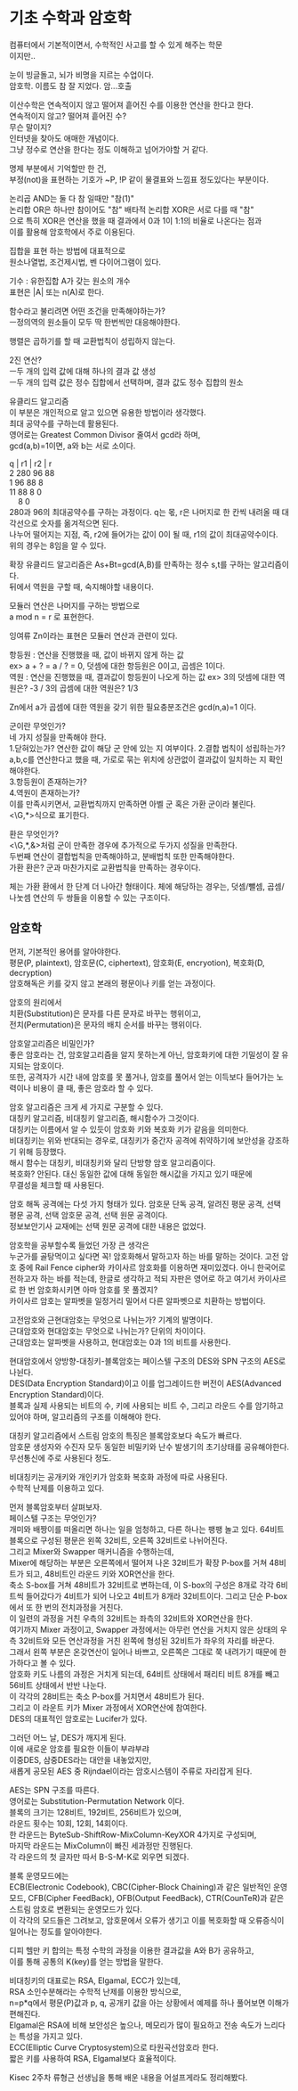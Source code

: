 # 기초 수학과 암호학

컴퓨터에서 기본적이면서, 수학적인 사고를 할 수 있게 해주는 학문  
이지만..  

눈이 빙글돌고, 뇌가 비명을 지르는 수업이다.  
암호학. 이름도 참 잘 지었다. 암...호출

이산수학은 연속적이지 않고 떨어져 흩어진 수를 이용한 연산을 한다고 한다.  
연속적이지 않고? 떨어져 흩어진 수?  
무슨 말이지?  
인터넷을 찾아도 애매한 개념이다.  
그냥 정수로 연산을 한다는 정도 이해하고 넘어가야할 거 같다.  

명제 부분에서 기억할만 한 건,  
부정(not)을 표현하는 기호가 ~P, !P 같이 물결표와 느낌표 정도있다는 부분이다.

논리곱 AND는 둘 다 참 일때만 "참(1)"  
논리합 OR은 하나만 참이어도 "참"
배타적 논리합 XOR은 서로 다를 때 "참"  
으로 특히 XOR은 연산을 했을 때 결과에서 0과 1이 1:1의 비율로 나온다는 점과  
이를 활용해 암호학에서 주로 이용된다.

집합을 표현 하는 방법에 대표적으로  
원소나열법, 조건제시법, 벤 다이어그램이 있다.

기수 : 유한집합 A가 갖는 원소의 개수  
표현은 |A| 또는 n(A)로 한다.

함수라고 불리려면 어떤 조건을 만족해야하는가?  
ㅡ정의역의 원소들이 모두 딱 한번씩만 대응해야한다.

행렬은 곱하기를 할 때 교환법칙이 성립하지 않는다.

2진 연산?  
ㅡ두 개의 입력 값에 대해 하나의 결과 값 생성  
ㅡ두 개의 입력 값은 정수 집합에서 선택하며, 결과 값도 정수 집합의 원소

유클리드 알고리즘  
이 부분은 개인적으로 알고 있으면 유용한 방법이라 생각했다.  
최대 공약수를 구하는데 활용된다.  
영어로는 Greatest Common Divisor 줄여서 gcd라 하며,  
gcd(a,b)=1이면, a와 b는 서로 소이다.

q | r1 | r2 | r  
2  280   96   88  
1   96   88   8  
11  88   8    0  
&nbsp;&nbsp;&nbsp;&nbsp;8    0  
280과 96의 최대공약수를 구하는 과정이다.
q는 몫, r은 나머지로 한 칸씩 내려올 때 대각선으로 숫자를 옮겨적으면 된다.  
나누어 떨어지는 지점, 즉, r2에 들어가는 값이 0이 될 때, r1의 값이 최대공약수이다.  
위의 경우는 8임을 알 수 있다.

확장 유클리드 알고리즘은 As+Bt=gcd(A,B)를 만족하는 정수 s,t를 구하는 알고리즘이다.  
뒤에서 역원을 구할 때, 숙지해야할 내용이다.

모듈러 연산은 나머지를 구하는 방법으로  
a mod n = r 로 표현한다.  

잉여류 Zn이라는 표현은 모듈러 연산과 관련이 있다.  

항등원 : 연산을 진행했을 때, 값이 바뀌지 않게 하는 값  
ex> a + ? = a / ? = 0, 덧셈에 대한 항등원은 0이고, 곱셈은 1이다.  
역원 : 연산을 진행했을 때, 결과값이 항등원이 나오게 하는 값
ex> 3의 덧셈에 대한 역원은? -3 / 3의 곱셈에 대한 역원은? 1/3

Zn에서 a가 곱셈에 대한 역원을 갖기 위한 필요충분조건은 gcd(n,a)=1 이다.

군이란 무엇인가?  
네 가지 성질을 만족해야 한다.  
1.닫혀있는가? 연산한 값이 해당 군 안에 있는 지 여부이다.
2.결합 법칙이 성립하는가? a,b,c를 연산한다고 했을 때, 가로로 묶는 위치에 상관없이 결과값이 일치하는 지 확인해야한다.  
3.항등원이 존재하는가?  
4.역원이 존재하는가?  
이를 만족시키면서, 교환법칙까지 만족하면 아벨 군 혹은 가환 군이라 불린다.  
<\G,*>식으로 표기한다.

환은 무엇인가?  
<\G,*,&>처럼 군이 만족한 경우에 추가적으로 두가지 성질을 만족한다.  
두번째 연산이 결합법칙을 만족해야하고, 분배법칙 또한 만족해야한다.  
가환 환은? 군과 마찬가지로 교환법칙을 만족하는 경우이다.

체는 가환 환에서 한 단계 더 나아간 형태이다.
체에 해당하는 경우는, 덧셈/뺄셈, 곱셈/나눗셈 연산의 두 쌍들을 이용할 수 있는 구조이다.

## 암호학
먼저, 기본적인 용어를 알아야한다.  
평문(P, plaintext), 암호문(C, ciphertext), 암호화(E, encryotion), 복호화(D, decryption)  
암호해독은 키를 갖지 않고 본래의 평문이나 키를 얻는 과정이다.

암호의 원리에서  
치환(Substitution)은 문자를 다른 문자로 바꾸는 행위이고,  
전치(Permutation)은 문자의 배치 순서를 바꾸는 행위이다.

암호알고리즘은 비밀인가?  
좋은 암호라는 건, 암호알고리즘을 알지 못하는게 아닌, 암호화키에 대한 기밀성이 잘 유지되는 암호이다.  
또한, 공격자가 시간 내에 암호를 못 풀거나, 암호를 풀어서 얻는 이득보다 들어가는 노력이나 비용이 클 때, 좋은 암호라 할 수 있다.

암호 알고리즘은 크게 세 가지로 구분할 수 있다.  
대칭키 알고리즘, 비대칭키 알고리즘, 해시함수가 그것이다.  
대칭키는 이름에서 알 수 있듯이 암호화 키와 복호화 키가 같음을 의미한다.  
비대칭키는 위와 반대되는 경우로, 대칭키가 중간자 공격에 취약하기에 보안성을 강조하기 위해 등장했다.  
해시 함수는 대칭키, 비대칭키와 달리 단방향 암호 알고리즘이다.  
복호화? 안된다. 대신 동일한 값에 대해 동일한 해시값을 가지고 있기 때문에  
무결성을 체크할 때 사용된다.  

암호 해독 공격에는 다섯 가지 형태가 있다.
암호문 단독 공격, 알려진 평문 공격, 선택 평문 공격, 선택 암호문 공격, 선택 원문 공격이다.  
정보보안기사 교재에는 선택 원문 공격에 대한 내용은 없었다.

암호학을 공부할수록 들었던 가장 큰 생각은  
누군가를 골탕먹이고 싶다면 꼭! 암호화해서 말하고자 하는 바를 말하는 것이다.
고전 암호 중에 Rail Fence cipher와 카이사르 암호화를 이용하면 재미있겠다.
아니 한국어로 전하고자 하는 바를 적는데, 한글로 생각하고 적되 자판은 영어로 하고 여기서 카이사르로 한 번 암호화시키면 아마 암호를 못 풀겠지?  
카이사르 암호는 알파벳을 일정거리 밀어서 다른 알파벳으로 치환하는 방법이다.

고전암호와 근현대암호는 무엇으로 나뉘는가? 기계의 발명이다.  
근대암호와 현대암호는 무엇으로 나뉘는가? 단위의 차이이다.  
근대암호는 알파벳을 사용하고, 현대암호는 0과 1의 비트를 사용한다.

현대암호에서 양방향-대칭키-블록암호는 페이스텔 구조의 DES와 SPN 구조의 AES로 나뉜다.  
DES(Data Encryption Standard)이고 이를 업그레이드한 버전이 AES(Advanced Encryption Standard)이다.  
블록과 실제 사용되는 비트의 수, 키에 사용되는 비트 수, 그리고 라운드 수를 암기하고 있어야 하며, 알고리즘의 구조를 이해해야 한다.

대칭키 알고리즘에서 스트림 암호의 특징은 블록암호보다 속도가 빠르다.  
암호문 생성자와 수진자 모두 동일한 비밀키와 난수 발생기의 초기상태를 공유해야한다.  
무선통신에 주로 사용된다 정도.

비대칭키는 공개키와 개인키가 암호화 복호화 과정에 따로 사용된다.  
수학적 난제를 이용하고 있다.  

먼저 블록암호부터 살펴보자.  
페이스텔 구조는 무엇인가?  
개미와 배짱이를 떠올리면 하나는 일을 엄청하고, 다른 하나는 팽팽 놀고 있다.
64비트 블록으로 구성된 평문은 왼쪽 32비트, 오른쪽 32비트로 나뉘어진다.  
그리고 Mixer와 Swapper 매커니즘을 수행하는데,  
Mixer에 해당하는 부분은 오른쪽에서 떨어져 나온 32비트가 확장 P-box를 거쳐 48비트가 되고, 48비트인 라운드 키와 XOR연산을 한다.  
축소 S-box를 거쳐 48비트가 32비트로 변하는데, 이 S-box의 구성은 8개로 각각 6비트씩 들어갔다가 4비트가 되어 나오고 4비트가 8개라 32비트이다.
그리고 단순 P-box에서 또 한 번의 전치과정을 거친다.  
이 일련의 과정을 거친 우측의 32비트는 좌측의 32비트와 XOR연산을 한다.  
여기까지 Mixer 과정이고, Swapper 과정에서는 아무런 연산을 거치지 않은 상태의 우측 32비트와 모든 연산과정을 거친 왼쪽에 형성된 32비트가 좌우의 자리를 바꾼다.  
그래서 왼쪽 부분은 온갖연산이 일어나 바쁘고, 오른쪽은 그대로 쭉 내려가기 때문에 한가하다고 볼 수 있다.  
암호화 키도 나름의 과정은 거치게 되는데, 64비트 상태에서 패리티 비트 8개를 빼고 56비트 상태에서 반반 나눈다.  
이 각각의 28비트는 축소 P-box를 거치면서 48비트가 된다.  
그리고 이 라운트 키가 Mixer 과정에서 XOR연산에 참여한다.  
DES의 대표적인 암호로는 Lucifer가 있다.

그러던 어느 날, DES가 깨지게 된다.  
이에 새로운 암호를 필요한 이들이 부랴부랴  
이중DES, 삼중DES라는 대안을 내놓았지만,  
새롭게 공모된 AES 중 Rijndael이라는 암호시스템이 주류로 자리잡게 된다.  

AES는 SPN 구조를 따른다.  
영어로는 Substitution-Permutation Network 이다.  
블록의 크기는 128비트, 192비트, 256비트가 있으며,  
라운드 횟수는 10회, 12회, 14회이다.  
한 라운드는 ByteSub-ShiftRow-MixColumn-KeyXOR 4가지로 구성되며,  
마지막 라운드는 MixColumn이 빠진 세과정만 진행된다.  
각 라운드의 첫 글자만 따서 B-S-M-K로 외우면 되겠다.  

블록 운영모드에는  
ECB(Electronic Codebook), CBC(Cipher-Block Chaining)과 같은 일반적인 운영모드,
CFB(Cipher FeedBack), OFB(Output FeedBack), CTR(CounTeR)과 같은 스트림 암호로 변환되는 운영모드가 있다.  
이 각각의 모드들은 그려보고, 암호문에서 오류가 생기고 이를 복호화할 때 오류증식이 일어나는 정도를 알아야한다.  

디피 헬만 키 합의는 특정 수학의 과정을 이용한 결과값을 A와 B가 공유하고,  
이를 통해 공통의 K(key)를 얻는 방법을 말한다.  

비대칭키의 대표로는 RSA, Elgamal, ECC가 있는데,  
RSA 소인수분해라는 수학적 난제를 이용한 방식으로,  
n=p*q에서 평문(P)값과 p, q, 공개키 값을 아는 상황에서 예제를 하나 풀어보면 이해가 편해진다.  
Elgamal은 RSA에 비해 보안성은 높으나, 메모리가 많이 필요하고 전송 속도가 느리다는 특성을 가지고 있다.  
ECC(Elliptic Curve Cryptosystem)으로 타원곡선암호라 한다.  
짧은 키를 사용하여 RSA, Elgamal보다 효율적이다.  

Kisec 2주차 류형근 선생님을 통해 배운 내용을 어설프게라도 정리해봤다.  